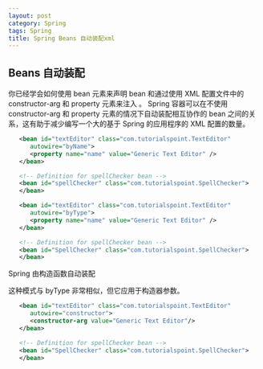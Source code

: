 ```yaml
---
layout: post
category: Spring
tags: Spring
title: Spring Beans 自动装配xml
---
```


## Beans 自动装配

你已经学会如何使用 bean 元素来声明 bean 和通过使用 XML 配置文件中的 constructor-arg 和 property 元素来注入 。
Spring 容器可以在不使用 constructor-arg 和 property 元素的情况下自动装配相互协作的 bean 之间的关系，这有助于减少编写一个大的基于 Spring 的应用程序的 XML 配置的数量。

```xml
   <bean id="textEditor" class="com.tutorialspoint.TextEditor"
      autowire="byName">
      <property name="name" value="Generic Text Editor" />
   </bean>

   <!-- Definition for spellChecker bean -->
   <bean id="spellChecker" class="com.tutorialspoint.SpellChecker">
   </bean>
```

```xml
   <bean id="textEditor" class="com.tutorialspoint.TextEditor"
      autowire="byType">
      <property name="name" value="Generic Text Editor" />
   </bean>

   <!-- Definition for spellChecker bean -->
   <bean id="SpellChecker" class="com.tutorialspoint.SpellChecker">
   </bean>
```

Spring 由构造函数自动装配

这种模式与 byType 非常相似，但它应用于构造器参数。

```xml
   <bean id="textEditor" class="com.tutorialspoint.TextEditor"
      autowire="constructor">
      <constructor-arg value="Generic Text Editor"/>
   </bean>

   <!-- Definition for spellChecker bean -->
   <bean id="SpellChecker" class="com.tutorialspoint.SpellChecker">
   </bean>
```
